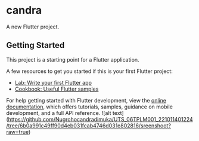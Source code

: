 # candra

A new Flutter project.

## Getting Started

This project is a starting point for a Flutter application.

A few resources to get you started if this is your first Flutter project:

- [Lab: Write your first Flutter app](https://docs.flutter.dev/get-started/codelab)
- [Cookbook: Useful Flutter samples](https://docs.flutter.dev/cookbook)

For help getting started with Flutter development, view the
[online documentation](https://docs.flutter.dev/), which offers tutorials,
samples, guidance on mobile development, and a full API reference.
![alt text] (https://github.com/Nugrohocandradimuka/UTS_06TPLM001_221011401224/tree/6b0a991c49ff90d4eb031fcab4746d031e802816/sreenshoot?raw=true)
